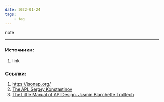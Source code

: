 ```yaml
---
date: 2022-01-24
tags:
    - tag
---
```


note

---

### Источники:
1. link

### Ссылки:
1. https://jsonapi.org/
1. [The API. Sergey Konstantinov](https://twirl.github.io/The-API-Book/)
1. [The Little Manual of API Design. Jasmin Blanchette Trolltech](https://www.cs.vu.nl/~jbe248/api-design.pdf)